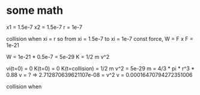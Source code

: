 


# some math

x1 = 1.5e-7
x2 = 1.5e-7
r = 1e-7

collision when xi = r
so from xi = 1.5e-7 to xi = 1e-7
const force, W = F x
F = 1e-21


W = 1e-21 * 0.5e-7 = 5e-29
K = 1/2 m v^2

vi(t=0) = 0
K(t=0) = 0
K(t=collision) = 1/2 m v^2 = 5e-29
m = 4/3 * pi * r^3 * 0.88
v = ? => 2.712870639621107e-08 = v^2 
v = 0.00016470794272351006

collision when 